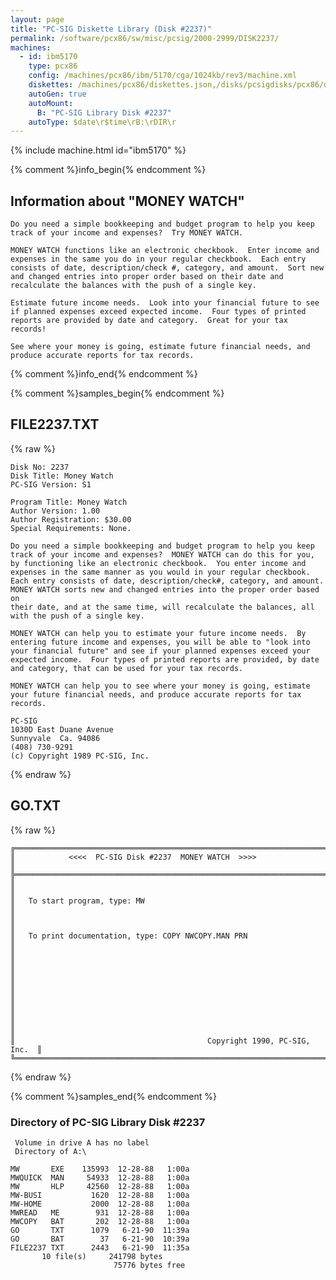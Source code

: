 ```yaml
---
layout: page
title: "PC-SIG Diskette Library (Disk #2237)"
permalink: /software/pcx86/sw/misc/pcsig/2000-2999/DISK2237/
machines:
  - id: ibm5170
    type: pcx86
    config: /machines/pcx86/ibm/5170/cga/1024kb/rev3/machine.xml
    diskettes: /machines/pcx86/diskettes.json,/disks/pcsigdisks/pcx86/diskettes.json
    autoGen: true
    autoMount:
      B: "PC-SIG Library Disk #2237"
    autoType: $date\r$time\rB:\rDIR\r
---
```


{% include machine.html id="ibm5170" %}

{% comment %}info_begin{% endcomment %}

## Information about "MONEY WATCH"

    Do you need a simple bookkeeping and budget program to help you keep
    track of your income and expenses?  Try MONEY WATCH.
    
    MONEY WATCH functions like an electronic checkbook.  Enter income and
    expenses in the same you do in your regular checkbook.  Each entry
    consists of date, description/check #, category, and amount.  Sort new
    and changed entries into proper order based on their date and
    recalculate the balances with the push of a single key.
    
    Estimate future income needs.  Look into your financial future to see
    if planned expenses exceed expected income.  Four types of printed
    reports are provided by date and category.  Great for your tax
    records!
    
    See where your money is going, estimate future financial needs, and
    produce accurate reports for tax records.
{% comment %}info_end{% endcomment %}

{% comment %}samples_begin{% endcomment %}

## FILE2237.TXT

{% raw %}
```
Disk No: 2237                                                           
Disk Title: Money Watch                                                 
PC-SIG Version: S1                                                      
                                                                        
Program Title: Money Watch                                              
Author Version: 1.00                                                    
Author Registration: $30.00                                             
Special Requirements: None.                                             
                                                                        
Do you need a simple bookkeeping and budget program to help you keep    
track of your income and expenses?  MONEY WATCH can do this for you,    
by functioning like an electronic checkbook.  You enter income and      
expenses in the same manner as you would in your regular checkbook.     
Each entry consists of date, description/check#, category, and amount.  
MONEY WATCH sorts new and changed entries into the proper order based on
their date, and at the same time, will recalculate the balances, all    
with the push of a single key.                                          
                                                                        
MONEY WATCH can help you to estimate your future income needs.  By      
entering future income and expenses, you will be able to "look into     
your financial future" and see if your planned expenses exceed your     
expected income.  Four types of printed reports are provided, by date   
and category, that can be used for your tax records.                    
                                                                        
MONEY WATCH can help you to see where your money is going, estimate     
your future financial needs, and produce accurate reports for tax       
records.                                                                
                                                                        
PC-SIG                                                                  
1030D East Duane Avenue                                                 
Sunnyvale  Ca. 94086                                                    
(408) 730-9291                                                          
(c) Copyright 1989 PC-SIG, Inc.                                         
```
{% endraw %}

## GO.TXT

{% raw %}
```
╔═════════════════════════════════════════════════════════════════════════╗
║            <<<<  PC-SIG Disk #2237  MONEY WATCH  >>>>                   ║
╠═════════════════════════════════════════════════════════════════════════╣
║                                                                         ║
║   To start program, type: MW                                            ║
║                                                                         ║
║   To print documentation, type: COPY NWCOPY.MAN PRN                     ║
║                                                                         ║
║                                                                         ║
║                                                                         ║
║                                                                         ║
║                                                                         ║
║                                           Copyright 1990, PC-SIG, Inc.  ║
╚═════════════════════════════════════════════════════════════════════════╝
```
{% endraw %}

{% comment %}samples_end{% endcomment %}

### Directory of PC-SIG Library Disk #2237

     Volume in drive A has no label
     Directory of A:\

    MW       EXE    135993  12-28-88   1:00a
    MWQUICK  MAN     54933  12-28-88   1:00a
    MW       HLP     42560  12-28-88   1:00a
    MW-BUSI           1620  12-28-88   1:00a
    MW-HOME           2000  12-28-88   1:00a
    MWREAD   ME        931  12-28-88   1:00a
    MWCOPY   BAT       202  12-28-88   1:00a
    GO       TXT      1079   6-21-90  11:39a
    GO       BAT        37   6-21-90  10:39a
    FILE2237 TXT      2443   6-21-90  11:35a
           10 file(s)     241798 bytes
                           75776 bytes free
